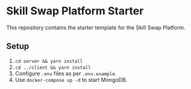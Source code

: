 # Skill Swap Platform Starter

This repository contains the starter template for the Skill Swap Platform.

## Setup
1. `cd server && yarn install`
2. `cd ../client && yarn install`
3. Configure `.env` files as per `.env.example`.
4. Use `docker-compose up -d` to start MongoDB.
